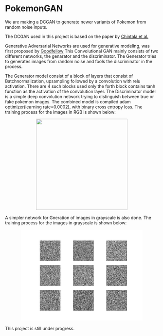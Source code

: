 # PokemonGAN

We are making a DCGAN to generate newer variants of [Pokemon](https://drive.google.com/open?id=1qWuOlnPc4bYRTbKoQDZZWXjo9UcEcPWD) from random noise inputs.

The DCGAN used in this project is based on the paper by [Chintala et al.](https://arxiv.org/pdf/1511.06434.pdf)

Generative Adversarial Networks are used for generative modeling, was first proposed by [Goodfellow](https://arxiv.org/abs/1406.2661)
This Convolutional GAN mainly consists of two different networks, the genarator and the discriminator. The Generator tries to generates images from random noise and fools the discriminator in the process.

The Generator model consist of a block of layers that consist of Batchnormalization, upsampling followed by a convolution with relu activation. There are 4 such blocks used only the forth block contains tanh function as the activation of the convolution layer.
The Discriminator model is a simple deep convolution network trying to distinguish between true or fake pokemon images.
The combined model is compiled adam optimizer(learning rate=0.0002), with binary cross entropy loss.
The training process for the images in RGB is shown below:
<p align="center">
  <img width="300" height="300" src="https://github.com/Subarno/PokemonGAN/blob/master/output_rgb.gif">
</p>
A simpler network for Gneration of images in grayscale is also done.
The training process for the images in grayscale is shown below:
<p align="center">
  <img width="400" height="300" src="https://github.com/Subarno/PokemonGAN/blob/master/output.gif">
</p>
This project is still under progress.

